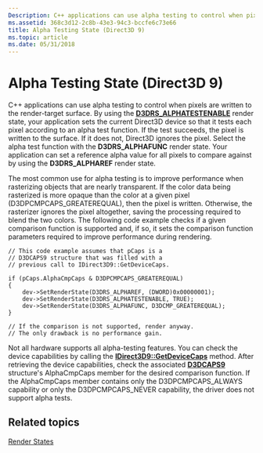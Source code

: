 ```yaml
---
Description: C++ applications can use alpha testing to control when pixels are written to the render-target surface.
ms.assetid: 368c3d12-2c8b-43e3-94c3-bccfe6c73e66
title: Alpha Testing State (Direct3D 9)
ms.topic: article
ms.date: 05/31/2018
---
```


# Alpha Testing State (Direct3D 9)

C++ applications can use alpha testing to control when pixels are written to the render-target surface. By using the [**D3DRS\_ALPHATESTENABLE**](https://msdn.microsoft.com/library/Bb172599(v=VS.85).aspx) render state, your application sets the current Direct3D device so that it tests each pixel according to an alpha test function. If the test succeeds, the pixel is written to the surface. If it does not, Direct3D ignores the pixel. Select the alpha test function with the **D3DRS\_ALPHAFUNC** render state. Your application can set a reference alpha value for all pixels to compare against by using the **D3DRS\_ALPHAREF** render state.

The most common use for alpha testing is to improve performance when rasterizing objects that are nearly transparent. If the color data being rasterized is more opaque than the color at a given pixel (D3DPCMPCAPS\_GREATEREQUAL), then the pixel is written. Otherwise, the rasterizer ignores the pixel altogether, saving the processing required to blend the two colors. The following code example checks if a given comparison function is supported and, if so, it sets the comparison function parameters required to improve performance during rendering.


```
// This code example assumes that pCaps is a
// D3DCAPS9 structure that was filled with a 
// previous call to IDirect3D9::GetDeviceCaps.

if (pCaps.AlphaCmpCaps & D3DPCMPCAPS_GREATEREQUAL)
{
    dev->SetRenderState(D3DRS_ALPHAREF, (DWORD)0x00000001);
    dev->SetRenderState(D3DRS_ALPHATESTENABLE, TRUE); 
    dev->SetRenderState(D3DRS_ALPHAFUNC, D3DCMP_GREATEREQUAL);
}

// If the comparison is not supported, render anyway. 
// The only drawback is no performance gain.
```



Not all hardware supports all alpha-testing features. You can check the device capabilities by calling the [**IDirect3D9::GetDeviceCaps**](/windows/desktop/api) method. After retrieving the device capabilities, check the associated [**D3DCAPS9**](/windows/desktop/api/D3D9Caps/ns-d3d9caps-d3dcaps9) structure's AlphaCmpCaps member for the desired comparison function. If the AlphaCmpCaps member contains only the D3DPCMPCAPS\_ALWAYS capability or only the D3DPCMPCAPS\_NEVER capability, the driver does not support alpha tests.

## Related topics

<dl> <dt>

[Render States](render-states.md)
</dt> </dl>

 

 



